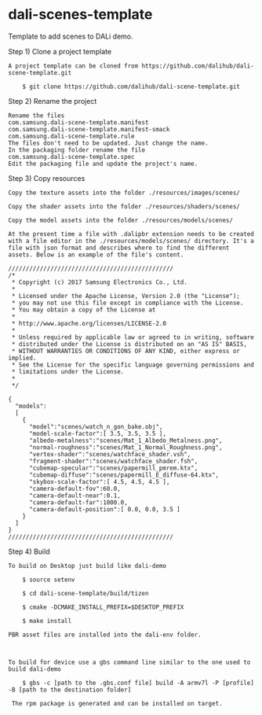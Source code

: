 # dali-scenes-template
Template to add scenes to DALi demo.

Step 1) Clone a project template

    A project template can be cloned from https://github.com/dalihub/dali-scene-template.git

        $ git clone https://github.com/dalihub/dali-scene-template.git

Step 2) Rename the project

    Rename the files
    com.samsung.dali-scene-template.manifest
    com.samsung.dali-scene-template.manifest-smack
    com.samsung.dali-scene-template.rule
    The files don't need to be updated. Just change the name.
    In the packaging folder rename the file
    com.samsung.dali-scene-template.spec
    Edit the packaging file and update the project's name.

Step 3) Copy resources

    Copy the texture assets into the folder ./resources/images/scenes/

    Copy the shader assets into the folder ./resources/shaders/scenes/

    Copy the model assets into the folder ./resources/models/scenes/

    At the present time a file with .dalipbr extension needs to be created with a file editor in the ./resources/models/scenes/ directory. It's a file with json format and describes where to find the different assets. Below is an example of the file's content.

    ///////////////////////////////////////////////
    /*
     * Copyright (c) 2017 Samsung Electronics Co., Ltd.
     *
     * Licensed under the Apache License, Version 2.0 (the "License");
     * you may not use this file except in compliance with the License.
     * You may obtain a copy of the License at
     *
     * http://www.apache.org/licenses/LICENSE-2.0
     *
     * Unless required by applicable law or agreed to in writing, software
     * distributed under the License is distributed on an "AS IS" BASIS,
     * WITHOUT WARRANTIES OR CONDITIONS OF ANY KIND, either express or implied.
     * See the License for the specific language governing permissions and
     * limitations under the License.
     *
     */

    {
      "models":
      [
        {
          "model":"scenes/watch_n_gon_bake.obj",
          "model-scale-factor":[ 3.5, 3.5, 3.5 ],
          "albedo-metalness":"scenes/Mat_1_Albedo_Metalness.png",
          "normal-roughness":"scenes/Mat_1_Normal_Roughness.png",
          "vertex-shader":"scenes/watchface_shader.vsh",
          "fragment-shader":"scenes/watchface_shader.fsh",
          "cubemap-specular":"scenes/papermill_pmrem.ktx",
          "cubemap-diffuse":"scenes/papermill_E_diffuse-64.ktx",
          "skybox-scale-factor":[ 4.5, 4.5, 4.5 ],
          "camera-default-fov":60.0,
          "camera-default-near":0.1,
          "camera-default-far":1000.0,
          "camera-default-position":[ 0.0, 0.0, 3.5 ]
        }
      ]
    }
    ///////////////////////////////////////////////

Step 4) Build

    To build on Desktop just build like dali-demo

        $ source setenv

        $ cd dali-scene-template/build/tizen

        $ cmake -DCMAKE_INSTALL_PREFIX=$DESKTOP_PREFIX

        $ make install

    PBR asset files are installed into the dali-env folder.



    To build for device use a gbs command line similar to the one used to build dali-demo

        $ gbs -c [path to the .gbs.conf file] build -A armv7l -P [profile] -B [path to the destination folder]

     The rpm package is generated and can be installed on target.



